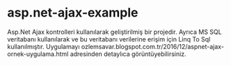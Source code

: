 # asp.net-ajax-example
Asp.Net Ajax kontrolleri kullanılarak geliştirilmiş bir projedir. Ayrıca MS SQL veritabanı kullanılarak ve bu veritabanı verilerine erişim için Linq To Sql kullanılmıştır. Uygulamayı ozlemsavar.blogspot.com.tr/2016/12/aspnet-ajax-ornek-uygulama.html adresinden detaylıca görüntüyebilirsiniz.
